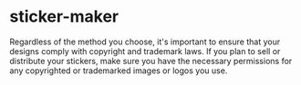 # sticker-maker
Regardless of the method you choose, it's important to ensure that your designs comply with copyright and trademark laws. If you plan to sell or distribute your stickers, make sure you have the necessary permissions for any copyrighted or trademarked images or logos you use.
